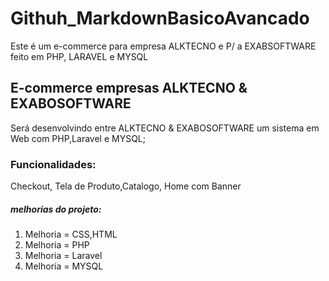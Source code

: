 # Githuh_MarkdownBasicoAvancado
Este é um e-commerce para empresa ALKTECNO e P/ a EXABSOFTWARE feito em PHP, LARAVEL  e MYSQL
## E-commerce empresas ALKTECNO & EXABOSOFTWARE 
 Será desenvolvindo entre ALKTECNO & EXABOSOFTWARE um sistema em Web com PHP,Laravel e MYSQL;
###  Funcionalidades:
 Checkout, Tela de Produto,Catalogo, Home com Banner 
 ##### melhorias do projeto:
  1. Melhoria = CSS,HTML 
  2. Melhoria = PHP
  3. Melhoria = Laravel
  4. Melhoria = MYSQL
  